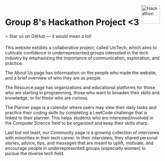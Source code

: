 <a href="https://rosrivers.github.io/hunter-hackathon/">
    <img src="https://imgur.com/xwrah2a.png" alt="Hackathon" title="Grp8" align="right" height="60" />
</a>

# Group 8's Hackathon Project <3
 
 :star: Star us on GitHub — it would mean a lot!
 
This website exhibits a collaborative project, called UniTech, which aims to cultivate confidence in underrepresented groups interested in the tech industry by emphasizing the importance of communication, exploration, and practice. 

The About Us page has informaation on the people who made the website, and a brief overview of who they are as people. 

The Resource page has organizations and educational platforms for those who are starting in programming, those who want to broaden their skills and knowledge, or for those who are curious.

The Planner page is a calendar where users may view their daily tasks and practice their coding skills by completing a LeetCode challenge that is linked to their planner. This helps students who are interested/involved in the Computer Science field to be organized and keep their skills sharp.

Last but not least, our Community page is a growing collection of interviews with minorities in their tech career. In their interviews, they shared personal stories, advice, tips, and messages that are meant to uplift, motivate, and encourage people in underrepresented groups (especially women) to pursue the diverse tech field. 
 
 
 
